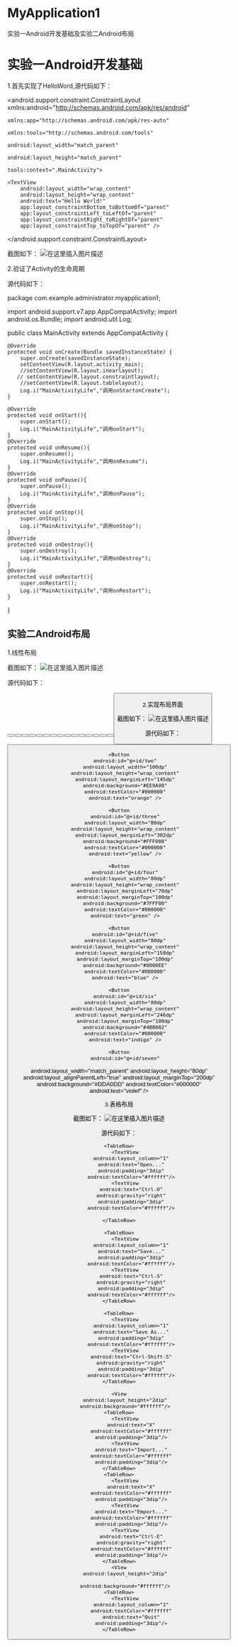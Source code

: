 

# MyApplication1
实验一Android开发基础及实验二Android布局

# 实验一Android开发基础

1.首先实现了HelloWord,源代码如下：



<?xml version="1.0" encoding="utf-8"?>


<android.support.constraint.ConstraintLayout xmlns:android="http://schemas.android.com/apk/res/android"
    
    xmlns:app="http://schemas.android.com/apk/res-auto"
   
    xmlns:tools="http://schemas.android.com/tools"
  
    android:layout_width="match_parent"
    
    android:layout_height="match_parent"
    
    tools:context=".MainActivity">

    <TextView
        android:layout_width="wrap_content"
        android:layout_height="wrap_content"
        android:text="Hello World!"
        app:layout_constraintBottom_toBottomOf="parent"
        app:layout_constraintLeft_toLeftOf="parent"
        app:layout_constraintRight_toRightOf="parent"
        app:layout_constraintTop_toTopOf="parent" />


</android.support.constraint.ConstraintLayout>


截图如下：
![在这里插入图片描述](https://img-blog.csdnimg.cn/20190318192534258.png?x-oss-process=image/watermark,type_ZmFuZ3poZW5naGVpdGk,shadow_10,text_aHR0cHM6Ly9ibG9nLmNzZG4ubmV0L1NhbW11cmFtYXQ=,size_16,color_FFFFFF,t_70)




2.验证了Activity的生命周期



源代码如下：


package com.example.administrator.myapplication1;

import android.support.v7.app.AppCompatActivity;
import android.os.Bundle;
import android.util.Log;

public class MainActivity extends AppCompatActivity {

    @Override
    protected void onCreate(Bundle savedInstanceState) {
        super.onCreate(savedInstanceState);
        setContentView(R.layout.activity_main);
        //setContentView(R.layout.inearlayout);
       // setContentView(R.layout.constraintlayout);
        //setContentView(R.layout.tablelayout);
        Log.i("MainActivityLife","调用onStartonCreate");
    }

    @Override
    protected void onStart(){
        super.onStart();
        Log.i("MainActivityLife","调用onStart");
    }
    @Override
    protected void onResume(){
        super.onResume();
        Log.i("MainActivityLife","调用onResume");
    }
    @Override
    protected void onPause(){
        super.onPause();
        Log.i("MainActivityLife","调用onPause");
    }
    @Override
    protected void onStop(){
        super.onStop();
        Log.i("MainActivityLife","调用onStop");
    }
    @Override
    protected void onDestroy(){
        super.onDestroy();
        Log.i("MainActivityLife","调用onDestroy");
    }
    @Override
    protected void onRestart(){
        super.onRestart();
        Log.i("MainActivityLife","调用onRestart");
    }
}


## 实验二Android布局

1.线性布局



截图如下：
![在这里插入图片描述](https://img-blog.csdnimg.cn/20190318193220862.png?x-oss-process=image/watermark,type_ZmFuZ3poZW5naGVpdGk,shadow_10,text_aHR0cHM6Ly9ibG9nLmNzZG4ubmV0L1NhbW11cmFtYXQ=,size_16,color_FFFFFF,t_70)





源代码如下：
<?xml version="1.0" encoding="utf-8"?>
<LinearLayout xmlns:android="http://schemas.android.com/apk/res/android"
    xmlns:tools="http://schemas.android.com/tools"
    android:orientation="vertical"
    android:layout_width="match_parent"
    android:layout_height="match_parent"
    android:background="#000000">
    <LinearLayout
        android:layout_width="wrap_content"
        android:layout_height="wrap_content"
        android:orientation="horizontal">
        <Button
            android:layout_width="wrap_content"
            android:layout_height="wrap_content"
            android:textColor="#7D7D7D"
            android:text="one,one"
            android:textSize="10dp"/>
        <Button
            android:layout_width="wrap_content"
            android:layout_height="wrap_content"
            android:textColor="#7D7D7D"
            android:text="one,two"
            android:textSize="10dp"/>
        <Button
            android:layout_width="wrap_content"
            android:layout_height="wrap_content"
            android:textColor="#7D7D7D"
            android:text="one,three"
            android:textSize="10dp"/>
        <Button
            android:layout_width="wrap_content"
            android:layout_height="wrap_content"
            android:textColor="#7D7D7D"
            android:text="one,four"
            android:textSize="10dp"/>
    </LinearLayout>
    <LinearLayout
        android:layout_width="wrap_content"
        android:layout_height="wrap_content"
        android:orientation="horizontal">
        <Button
            android:layout_width="wrap_content"
            android:layout_height="wrap_content"
            android:textColor="#7D7D7D"
            android:text="two,one"
            android:textSize="10dp"/>
        <Button
            android:layout_width="wrap_content"
            android:layout_height="wrap_content"
            android:textColor="#7D7D7D"
            android:text="two,two"
            android:textSize="10dp"/>
        <Button
            android:layout_width="wrap_content"
            android:layout_height="wrap_content"
            android:textColor="#7D7D7D"
            android:text="two,three"
            android:textSize="10dp"/>
        <Button
            android:layout_width="wrap_content"
            android:layout_height="wrap_content"
            android:textColor="#7D7D7D"
            android:text="two,four"
            android:textSize="10dp"/>
    </LinearLayout>
    <LinearLayout
        android:layout_width="wrap_content"
        android:layout_height="wrap_content"
        android:orientation="horizontal">
        <Button
            android:layout_width="wrap_content"
            android:layout_height="wrap_content"
            android:textColor="#7D7D7D"
            android:text="three,one"
            android:textSize="10dp"/>
        <Button
            android:layout_width="wrap_content"
            android:layout_height="wrap_content"
            android:textColor="#7D7D7D"
            android:text="three,two"
            android:textSize="10dp"/>
        <Button
            android:layout_width="wrap_content"
            android:layout_height="wrap_content"
            android:textColor="#7D7D7D"
            android:text="one,three"
            android:textSize="10dp"/>
        <Button
            android:layout_width="wrap_content"
            android:layout_height="wrap_content"
            android:textColor="#7D7D7D"
            android:text="three,four"
            android:textSize="10dp"/>
    </LinearLayout>
    <LinearLayout
        android:layout_width="wrap_content"
        android:layout_height="wrap_content"
        android:orientation="horizontal">
        <Button
            android:layout_width="wrap_content"
            android:layout_height="wrap_content"
            android:textColor="#7D7D7D"
            android:text="four,one"
            android:textSize="10dp"/>
        <Button
            android:layout_width="wrap_content"
            android:layout_height="wrap_content"
            android:textColor="#7D7D7D"
            android:text="four,two"
            android:textSize="10dp"/>
        <Button
            android:layout_width="wrap_content"
            android:layout_height="wrap_content"
            android:textColor="#7D7D7D"
            android:text="four,three"
            android:textSize="10dp"/>
        <Button
            android:layout_width="wrap_content"
            android:layout_height="wrap_content"
            android:textColor="#7D7D7D"
            android:text="four,four"
            android:textSize="10dp"/>
    </LinearLayout>
</LinearLayout>

2.实现布局界面




截图如下：
![在这里插入图片描述](https://img-blog.csdnimg.cn/20190318193731316.png?x-oss-process=image/watermark,type_ZmFuZ3poZW5naGVpdGk,shadow_10,text_aHR0cHM6Ly9ibG9nLmNzZG4ubmV0L1NhbW11cmFtYXQ=,size_16,color_FFFFFF,t_70)




源代码如下：
<?xml version="1.0" encoding="utf-8"?>
<RelativeLayout xmlns:android="http://schemas.android.com/apk/res/android"
    xmlns:tools="http://schemas.android.com/tools"
    android:layout_width="match_parent"
    android:layout_height="match_parent"
    android:minHeight="0dp"
    android:background="#000000"
    android:orientation="horizontal">
    <Button
        android:id="@+id/one"
        android:layout_width="80dp"
        android:layout_height="wrap_content"
        android:background="#FF0000"
        android:layout_marginLeft="3dp"
        android:textColor="#000000"
        android:text="Red" />

    <Button
        android:id="@+id/two"
        android:layout_width="100dp"
        android:layout_height="wrap_content"
        android:layout_marginLeft="145dp"
        android:background="#EE9A00"
        android:textColor="#000000"
        android:text="orange" />

    <Button
        android:id="@+id/three"
        android:layout_width="80dp"
        android:layout_height="wrap_content"
        android:layout_marginLeft="302dp"
        android:background="#FFF000"
        android:textColor="#000000"
        android:text="yellow" />

    <Button
        android:id="@+id/four"
        android:layout_width="80dp"
        android:layout_height="wrap_content"
        android:layout_marginLeft="70dp"
        android:layout_marginTop="100dp"
        android:background="#7FFF00"
        android:textColor="#000000"
        android:text="green" />

    <Button
        android:id="@+id/five"
        android:layout_width="80dp"
        android:layout_height="wrap_content"
        android:layout_marginLeft="158dp"
        android:layout_marginTop="100dp"
        android:background="#0000EE"
        android:textColor="#000000"
        android:text="blue" />

    <Button
        android:id="@+id/six"
        android:layout_width="80dp"
        android:layout_height="wrap_content"
        android:layout_marginLeft="246dp"
        android:layout_marginTop="100dp"
        android:background="#4B0082"
        android:textColor="#000000"
        android:text="indigo" />

    <Button
        android:id="@+id/seven"


android:layout_width="match_parent"
        android:layout_height="80dp"
        android:layout_alignParentLeft="true"
        android:layout_marginTop="200dp"
        android:background="#DDA0DD"
        android:textColor="#000000"
        android:text="violef" />
</RelativeLayout>

3.表格布局



截图如下：
![在这里插入图片描述](https://img-blog.csdnimg.cn/20190318193951842.png?x-oss-process=image/watermark,type_ZmFuZ3poZW5naGVpdGk,shadow_10,text_aHR0cHM6Ly9ibG9nLmNzZG4ubmV0L1NhbW11cmFtYXQ=,size_16,color_FFFFFF,t_70)




源代码如下：
<?xml version="1.0" encoding="utf-8"?>
<TableLayout xmlns:android="http://schemas.android.com/apk/res/android"
    android:layout_width="match_parent"
    android:layout_height="match_parent"
    android:stretchColumns="1"
    android:background="#000000">

    <TableRow>
        <TextView
            android:layout_column="1"
            android:text="Open..."
            android:padding="3dip"
            android:textColor="#ffffff"/>
        <TextView
            android:text="Ctrl-O"
            android:gravity="right"
            android:padding="3dip"
            android:textColor="#ffffff"/>

    </TableRow>

    <TableRow>
        <TextView
            android:layout_column="1"
            android:text="Save..."
            android:padding="3dip"
            android:textColor="#ffffff"/>
        <TextView
            android:text="Ctrl-S"
            android:gravity="right"
            android:padding="3dip"
            android:textColor="#ffffff"/>
    </TableRow>

    <TableRow>
        <TextView
            android:layout_column="1"
            android:text="Save As..."
            android:padding="3dip"
            android:textColor="#ffffff"/>
        <TextView
            android:text="Ctrl-Shift-S"
            android:gravity="right"
            android:padding="3dip"
            android:textColor="#ffffff"/>
    </TableRow>

    <View
        android:layout_height="2dip"
        android:background="#ffffff"/>
    <TableRow>
        <TextView
            android:text="X"
            android:textColor="#ffffff"
            android:padding="3dip"/>
        <TextView
            android:text="Import..."
            android:textColor="#ffffff"
            android:padding="3dip"/>
    </TableRow>
    <TableRow>
        <TextView
            android:text="X"
            android:textColor="#ffffff"
            android:padding="3dip"/>
        <TextView
            android:text="Emport..."
            android:textColor="#ffffff"
            android:padding="3dip"/>
        <TextView
            android:text="Ctrl-E"
            android:gravity="right"
            android:textColor="#ffffff"
            android:padding="3dip"/>
    </TableRow>
    <View
        android:layout_height="2dip"

        android:background="#ffffff"/>
    <TableRow>
        <TextView
            android:layout_column="1"
            android:textColor="#ffffff"
            android:text="Quit"
            android:padding="3dip"/>
    </TableRow>
</TableLayout>



